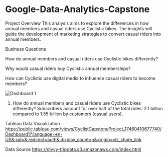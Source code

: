 # Google-Data-Analytics-Capstone
Project Overview
This analysis aims to explore the differences in how annual members and casual riders use Cyclistic bikes. The insights will guide the development of marketing strategies to convert casual riders into annual members.

Business Questions

How do annual members and casual riders use Cyclistic bikes differently?

Why would casual riders buy Cyclistic annual memberships?

How can Cyclistic use digital media to influence casual riders to become members?

![Dashboard 1](https://github.com/user-attachments/assets/515ef349-d5ce-41e3-8942-6a50ef29f209)

1) How do annual members and casual riders use Cyclistic bikes differently?
Subscribers account for over half of the total rides: 2.1 billion compared to 1.55 billion by customers (casual users).


Tableau Data Visualization
https://public.tableau.com/views/CyclistCapstoneProject_17460410677740/Dashboard1?:language=en-US&:sid=&:redirect=auth&:display_count=n&:origin=viz_share_link

Data Source
https://divvy-tripdata.s3.amazonaws.com/index.html

